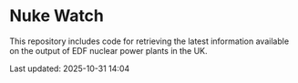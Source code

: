 # Nuke Watch

This repository includes code for retrieving the latest information available on the output of EDF nuclear power plants in the UK.

Last updated: 2025-10-31 14:04
